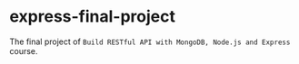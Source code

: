 # express-final-project

The final project of `Build RESTful API with MongoDB, Node.js and Express` course.
